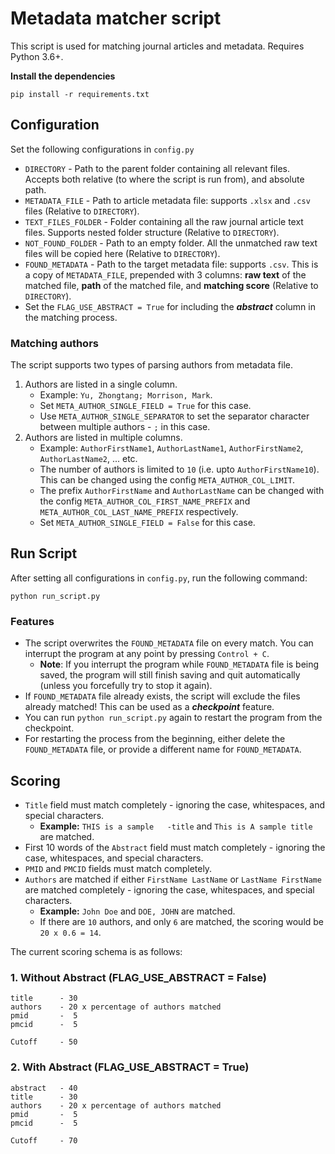 # Metadata matcher script

This script is used for matching journal articles and metadata. Requires Python 3.6+.

**Install the dependencies**

```
pip install -r requirements.txt
```

## Configuration

Set the following configurations in `config.py`

* `DIRECTORY` - Path to the parent folder containing all relevant files. Accepts both relative (to where the script is run from), and absolute path.
* `METADATA_FILE` - Path to article metadata file: supports `.xlsx` and `.csv` files (Relative to `DIRECTORY`).
* `TEXT_FILES_FOLDER` - Folder containing all the raw journal article text files. Supports nested folder structure (Relative to `DIRECTORY`).
* `NOT_FOUND_FOLDER` - Path to an empty folder. All the unmatched raw text files will be copied here (Relative to `DIRECTORY`).
* `FOUND_METADATA` - Path to the target metadata file: supports `.csv`. This is a copy of `METADATA_FILE`, prepended with 3 columns: **raw text** of the matched file, **path** of the matched file, and **matching score** (Relative to `DIRECTORY`).
* Set the `FLAG_USE_ABSTRACT = True` for including the ***abstract*** column in the matching process.

### Matching authors

The script supports two types of parsing authors from metadata file. 

1. Authors are listed in a single column. 
    * Example: `Yu, Zhongtang; Morrison, Mark`.
    * Set `META_AUTHOR_SINGLE_FIELD = True` for this case.
    * Use `META_AUTHOR_SINGLE_SEPARATOR` to set the separator character between multiple authors - `;` in this case.
2. Authors are listed in multiple columns.
    * Example: `AuthorFirstName1`, `AuthorLastName1`, `AuthorFirstName2`, `AuthorLastName2`, ... etc.
    * The number of authors is limited to `10` (i.e. upto `AuthorFirstName10`). This can be changed using the config `META_AUTHOR_COL_LIMIT`.
    * The prefix `AuthorFirstName` and `AuthorLastName` can be changed with the config `META_AUTHOR_COL_FIRST_NAME_PREFIX` and `META_AUTHOR_COL_LAST_NAME_PREFIX` respectively.
    * Set `META_AUTHOR_SINGLE_FIELD = False` for this case.

## Run Script

After setting all configurations in `config.py`, run the following command:

```
python run_script.py
```

### Features

* The script overwrites the `FOUND_METADATA` file on every match. You can interrupt the program at any point by pressing `Control + C`. 
    * **Note**: If you interrupt the program while `FOUND_METADATA` file is being saved, the program will still finish saving and quit automatically (unless you forcefully try to stop it again).
* If `FOUND_METADATA` file already exists, the script will exclude the files already matched! This can be used as a ***checkpoint*** feature.
* You can run `python run_script.py` again to restart the program from the checkpoint.
* For restarting the process from the beginning, either delete the `FOUND_METADATA` file, or provide a different name for `FOUND_METADATA`. 

## Scoring

* `Title` field must match completely - ignoring the case, whitespaces, and special characters.
    - **Example:** `THIS is a sample   -title` and `This is A sample title` are matched.
* First 10 words of the `Abstract` field must match completely - ignoring the case, whitespaces, and special characters.
* `PMID` and `PMCID` fields must match completely.
* `Authors` are matched if either `FirstName LastName` or `LastName FirstName` are matched completely - ignoring the case, whitespaces, and special characters.
    - **Example:** `John Doe` and `DOE, JOHN` are matched.
    - If there are `10` authors, and only `6` are matched, the scoring would be `20 x 0.6 = 14`.

The current scoring schema is as follows:

### 1. Without Abstract (FLAG_USE_ABSTRACT = False)

```
title      - 30
authors    - 20 x percentage of authors matched
pmid       -  5
pmcid      -  5

Cutoff     - 50
```

### 2. With Abstract (FLAG_USE_ABSTRACT = True)

```
abstract   - 40
title      - 30
authors    - 20 x percentage of authors matched
pmid       -  5
pmcid      -  5

Cutoff     - 70
```